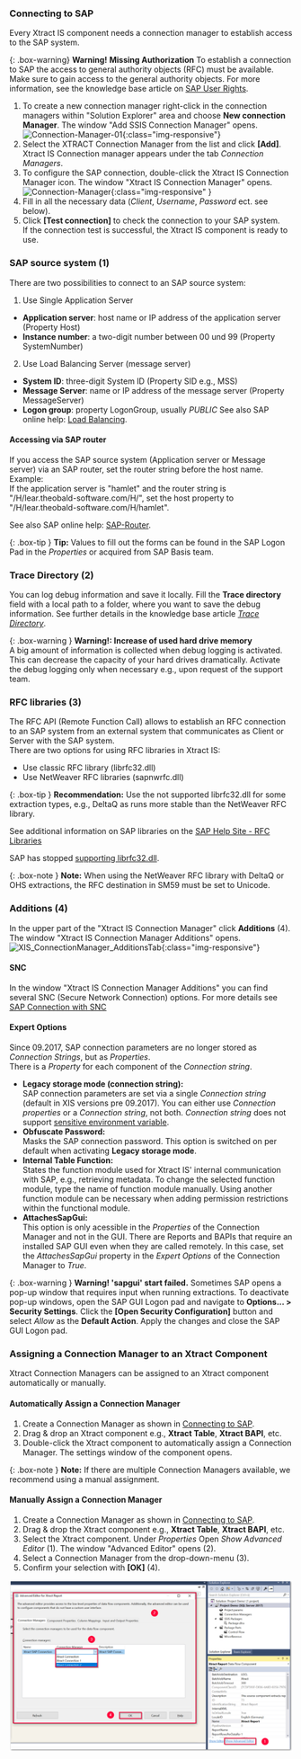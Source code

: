 ### Connecting to SAP
Every Xtract IS component needs a connection manager to establish access to the SAP system. 

{: .box-warning}
**Warning!** **Missing Authorization**
To establish a connection to SAP the access to general authority objects (RFC) must be available.
Make sure to gain access to the general authority objects. For more information, see the knowledge base article on [SAP User Rights](https://kb.theobald-software.com/sap/authority-objects-sap-user-rights).

1. To create a new connection manager right-click in the connection managers within "Solution Explorer" area and choose **New connection Manager**. 
The window "Add SSIS Connection Manager" opens.
![Connection-Manager-01](/img/content/Connection-Manager-01.png){:class="img-responsive"}
2. Select the XTRACT Connection Manager from the list and click **[Add]**. Xtract IS Connection manager appears under the tab *Connection Managers*.
3. To configure the SAP connection, double-click the Xtract IS Connection Manager icon. The window "Xtract IS Connection Manager" opens.
![Connection-Manager](/img/content/Connection-Manager.png){:class="img-responsive" }
4. Fill in all the necessary data (*Client*, *Username*, *Password* ect. see below). 
5. Click **[Test connection]** to check the connection to your SAP system. <br>
If the connection test is successful, the Xtract IS component is ready to use.

### SAP source system (1)
There are two possibilities to connect to an SAP source system:

1. Use Single Application Server
- **Application server**:  host name or IP address of the application server (Property Host) 
- **Instance number**: a two-digit number between 00 und 99 (Property SystemNumber)

2. Use Load Balancing Server (message server)
- **System ID**: three-digit System ID (Property SID e.g.,  MSS) 
- **Message Server**: name or IP address of the message server (Property MessageServer) 
- **Logon group**: property LogonGroup, usually *PUBLIC*
See also SAP online help: [Load Balancing](https://help.sap.com/saphelp_nwpi711/helpdata/en/c4/3a644c505211d189550000e829fbbd/content.htm?no_cache=true).

#### Accessing via SAP router

If you access the SAP source system (Application server or Message server) via an SAP router, set the router string before the host name. <br>
Example:<br>
If the application server is "hamlet" and the router string is "/H/lear.theobald-software.com/H/", set the host property to "/H/lear.theobald-software.com/H/hamlet".

See also SAP online help: [SAP-Router](https://help.sap.com/viewer/6d9a59096c4b1014b507f15bed51571f/7.01.22/en-US/486b41efb74c07bee10000000a42189d.html).

{: .box-tip }
**Tip:** Values to fill out the forms can be found in the SAP Logon Pad in the *Properties* or acquired from SAP Basis team.


### Trace Directory (2)

You can log debug information and save it locally. Fill the **Trace directory** field with a local path to a folder, where you want to save the debug information.
See further details in the knowledge base article [*Trace Directory*](https://kb.theobald-software.com/required-support-information/how-to-activate-tracing-for-xtract-products).

{: .box-warning }
**Warning!: Increase of used hard drive memory** <br>
A big amount of information is collected when debug logging is activated. This can decrease the capacity of your hard drives dramatically.
Activate the debug logging only when necessary e.g., upon request of the support team.

### RFC libraries (3)
The RFC API (Remote Function Call) allows to establish an RFC connection to an SAP system from an external system that communicates as Client or Server with the SAP system.  
There are two options for using RFC libraries in Xtract IS:
- Use classic RFC library (librfc32.dll)
- Use NetWeaver RFC libraries (sapnwrfc.dll)

{: .box-tip }
**Recommendation:** Use the not supported librfc32.dll for some extraction types, e.g., DeltaQ as runs more stable than the NetWeaver RFC library.

See additional information on SAP libraries on the [SAP Help Site - RFC Libraries](https://help.sap.com/saphelp_nwpi71/helpdata/de/45/18e96cd26321a1e10000000a1553f6/frameset.htm) <br>

SAP has stopped [supporting librfc32.dll](https://blogs.sap.com/2012/08/15/support-for-classic-rfc-library-ends-march-2016/). 

{: .box-note }
**Note:** When using the NetWeaver RFC library with DeltaQ or OHS extractions, the RFC destination in SM59 must be set to Unicode. 

### Additions (4)
In the upper part of the "Xtract IS Connection Manager" click **Additions** (4). The window "Xtract IS Connection Manager Additions" opens.
![XIS_ConnectionManager_AdditionsTab](/img/content/XIS_ConnectionManager_AdditionsTab.png){:class="img-responsive"}

#### SNC
In the window "Xtract IS Connection Manager Additions" you can find several SNC (Secure Network Connection) options.
For more details see [SAP Connection with SNC](./sap-connection-with-snc)<br>

#### Expert Options

Since 09.2017, SAP connection parameters are no longer stored as *Connection Strings*, but as *Properties*.<br>
There is a *Property* for each component of the *Connection string*.

- **Legacy storage mode (connection string):**<br>
SAP connection parameters are set via a single *Connection string* (default in XIS versions pre 09.2017).
You can either use *Connection properties* or a *Connection string*, not both.
*Connection string* does not support [sensitive environment variable](./sensitive-environment-variable-in-ssis-catalog).
- **Obfuscate Password:**<br>
Masks the SAP connection password. This option is switched on per default when activating **Legacy storage mode**.
- **Internal Table Function:**<br>
States the function module used for Xtract IS' internal communication with SAP, e.g., retrieving metadata. 
To change the selected function module, type the name of function module manually. 
Using another function module can be necessary when adding permission restrictions within the functional module.
- **AttachesSapGui:**<br>
This option is only acessible in the *Properties* of the Connection Manager and not in the GUI.
There are Reports and BAPIs that require an installed SAP GUI even when they are called remotely. 
In this case, set the *AttachesSapGui* property in the *Expert Options* of the Connection Manager to *True*.

{: .box-warning }
**Warning! 'sapgui' start failed.**
Sometimes SAP opens a pop-up window that requires input when running extractions.
To deactivate pop-up windows, open the SAP GUI Logon pad and navigate to **Options... > Security Settings**. 
Click the **[Open Security Configuration]** button and select *Allow* as the **Default Action**.
Apply the changes and close the SAP GUI Logon pad.

### Assigning a Connection Manager to an Xtract Component

Xtract Connection Managers can be assigned to an Xtract component automatically or manually.

#### Automatically Assign a Connection Manager

1. Create a Connection Manager as shown in [Connecting to SAP](./the-connection-manager#connecting-to-sap).
2. Drag & drop an Xtract component e.g., **Xtract Table**, **Xtract BAPI**, etc.  
3. Double-click the Xtract component to automatically assign a Connection Manager. The settings window of the component opens. 

{: .box-note }
**Note:** If there are multiple Connection Managers available, we recommend using a manual assignment. 

#### Manually Assign a Connection Manager

1. Create a Connection Manager as shown in [Connecting to SAP](./the-connection-manager#connecting-to-sap).
2. Drag & drop the Xtract component e.g., **Xtract Table**, **Xtract BAPI**, etc.  
3. Select the Xtract component. Under *Properties* Open *Show Advanced Editor* (1). The window "Advanced Editor" opens (2). 
4. Select a Connection Manager from the drop-down-menu (3). 
5. Confirm your selection with **[OK]** (4).

![assign-connection-manager](/img/content/xis/assign-connection-manager.png)